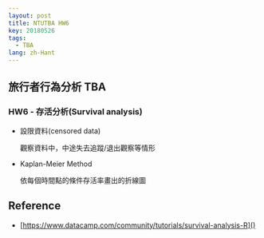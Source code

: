```yaml
---
layout: post
title: NTUTBA HW6
key: 20180526
tags:
  - TBA
lang: zh-Hant
---
```


## 旅行者行為分析 TBA
### HW6 - 存活分析(Survival analysis)

<!--more-->

+ 設限資料(censored data)

	觀察資料中，中途失去追蹤/退出觀察等情形
+ Kaplan-Meier Method

	依每個時間點的條件存活率畫出的折線圖

## Reference

+ [https://www.datacamp.com/community/tutorials/survival-analysis-R]()

